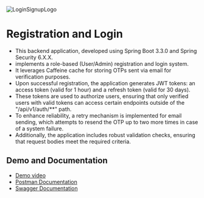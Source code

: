 ![LoginSignupLogo](https://github.com/Sarthakverse/Jwt-Authentication-Authorization-for-SpringBoot-3.3.1/assets/117356021/bf5b6453-8614-4799-8753-c10edfe815a4)

# Registration and Login
- This backend application, developed using Spring Boot 3.3.0 and Spring Security 6.X.X.
- implements a role-based (User/Admin) registration and login system.
- It leverages Caffeine cache for storing OTPs sent via email for verification purposes.
- Upon successful registration, the application generates JWT tokens: an access token (valid for 1 hour) and a refresh token (valid for 30 days).
- These tokens are used to authorize users, ensuring that only verified users with valid tokens can access certain endpoints outside of the "/api/v1/auth/**" path.
- To enhance reliability, a retry mechanism is implemented for email sending, which attempts to resend the OTP up to two more times in case of a system failure.
- Additionally, the application includes robust validation checks, ensuring that request bodies meet the required criteria.




## Demo and Documentation
- [Demo video](https://youtu.be/_5enBVGXVXs)
- [Postman Documentation](https://documenter.getpostman.com/view/29367403/2sA3XJnQvU#9e002b3b-973d-48cc-b006-28765454f76d)
- [Swagger Documentation](https://jwt-authentication-authorization-for.onrender.com/swagger-ui/index.html)




